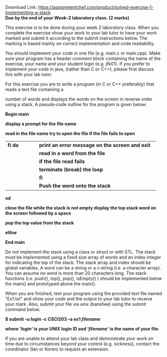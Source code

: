 Download Link: https://assignmentchef.com/product/solved-exercise-1-implementing-a-stack
<br>
<strong>Due by the end of your Week‐2 laboratory class.                                                                               (2 marks) </strong>




This exercise is to be done during your week 2 laboratory class. When you complete the exercise show your work to your lab tutor to have your work marked and submit it according to the submit instructions below.  The marking is based mainly on correct implementation and code readability.




You should implement your code in one file (e.g. main.c or main.cpp). Make sure your program has a header comment block containing the name of the exercise, your name and your student login (e.g. jfk01). If you prefer to implement your code in java, (rather than C or C++), please first discuss this with your lab tutor.




For this exercise you are to write a program (in C or C++ preferably) that reads a text file containing a

number of words and displays the words on the screen in reverse order using a stack. A pseudo‐code outline for the program is given below:




<strong>Begin main </strong>

<strong>      display a prompt for the file name </strong>

<strong>   read in the file name  try to open the file     if the file fails to open </strong>

<table width="453">

 <tbody>

  <tr>

   <td width="85"><strong> </strong><strong>      fi        do </strong></td>

   <td width="368"><strong>print an error message on the screen and exit </strong></td>

  </tr>

  <tr>

   <td width="85"><strong>       </strong></td>

   <td width="368"><strong>read in a word from the file </strong></td>

  </tr>

  <tr>

   <td width="85"><strong>       </strong></td>

   <td width="368"><strong>if the file read fails </strong></td>

  </tr>

  <tr>

   <td width="85"><strong> </strong></td>

   <td width="368"><strong>     terminate (break) the loop </strong></td>

  </tr>

  <tr>

   <td width="85"><strong>       </strong></td>

   <td width="368"><strong>fi </strong></td>

  </tr>

  <tr>

   <td width="85"><strong>       </strong></td>

   <td width="368"><strong>Push the word onto the stack </strong></td>

  </tr>

 </tbody>

</table>

<strong>      od </strong>

<strong>   close the file    while the stack is not empty              display the top stack word on the screen followed by a space </strong>

<strong>           pop the top value from the stack </strong>

<strong>      elihw </strong>

<strong>End main </strong>

<strong> </strong>

Do not implement the stack using a class or struct or with STL. The stack must be implemented using a fixed size array of words and an index integer for indicating the top of the stack. The stack array and index should be global variables. A word can be a string or a c‐string (i.e. a character array). You can assume no word is more than 20 characters long. The stack functions (i.e. push(), top(), pop(), isEmpty() ) should be implemented below the main() and prototyped above the main().




When you are finished, test your program using the provided text file named “Ex1.txt” and show your code and the output to your lab tutor to receive your mark. Also, submit your file via unix (banshee) using the submit command below.




<strong>$ submit -u <em>login </em>-c CSCI203 –a ex1 <em>filename </em></strong>

<strong><em> </em></strong>

<strong>where ‘<em>login</em>‘ is your UNIX login ID and ‘<em>filename</em>’ is the name of your file</strong>.




If you are unable to attend your lab class and demonstrate your work on time due to circumstances beyond your control (e.g. sickness), contact the coordinator (Ian or Koren) to request an extension.


